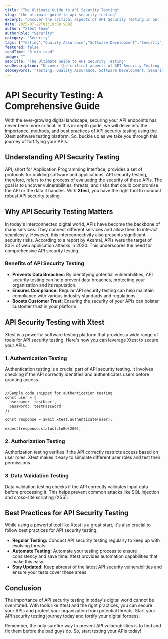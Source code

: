 ```yaml
---
title: "The Ultimate Guide to API Security Testing"
slug: "the-ultimate-guide-to-api-security-testing"
excerpt: "Uncover the critical aspects of API Security Testing in our latest blog post. Learn how to safeguard your applications from potential threats and fortify your digital boundaries. Dont let your API be the weakest link in your security chain – click to explore more!"
date: 2025-07-22T01:19:08.988Z
author: "Xtest Team"
authorRole: "Security"
category: "Security"
tags: ["Testing","Quality Assurance","Software Development","Security","Vulnerability"]
featured: false
readTime: "3 min read"
image: ""
seoTitle: "The Ultimate Guide to API Security Testing"
seoDescription: "Uncover the critical aspects of API Security Testing in our latest blog post. Learn how to safeguard your applications from potential threats and fortify your digital boundaries. Dont let your API be the weakest link in your security chain – click to explore more!"
seoKeywords: "Testing, Quality Assurance, Software Development, Security, Vulnerability"
---
```


# API Security Testing: A Comprehensive Guide

With the ever-growing digital landscape, securing your API endpoints has never been more critical. In this in-depth guide, we will delve into the importance, methods, and best practices of API security testing using the Xtest software testing platform. So, buckle up as we take you through this journey of fortifying your APIs.

## Understanding API Security Testing

API, short for Application Programming Interface, provides a set of protocols for building software and applications. API security testing, therefore, refers to the process of evaluating the security of these APIs. The goal is to uncover vulnerabilities, threats, and risks that could compromise the API or the data it handles. With **Xtest**, you have the right tool to conduct robust API security testing.

## Why API Security Testing Matters

In today's interconnected digital world, APIs have become the backbone of many services. They connect different services and allow them to interact seamlessly. However, this interconnectivity also presents significant security risks. According to a report by Akamai, APIs were the target of 83% of web application attacks in 2020. This underscores the need for comprehensive API security testing.

### Benefits of API Security Testing

*   **Prevents Data Breaches:** By identifying potential vulnerabilities, API security testing can help prevent data breaches, protecting your organization and its reputation.
*   **Ensures Compliance:** Regular API security testing can help maintain compliance with various industry standards and regulations.
*   **Boosts Customer Trust:** Ensuring the security of your APIs can bolster customer trust in your platform.

## API Security Testing with Xtest

Xtest is a powerful software testing platform that provides a wide range of tools for API security testing. Here's how you can leverage Xtest to secure your APIs.

### 1\. Authentication Testing

Authentication testing is a crucial part of API security testing. It involves checking if the API correctly identifies and authenticates users before granting access.

```

//Sample code snippet for authentication testing
const user = {
  username: 'testUser',
  password: 'testPassword'
};

const response = await xtest.authenticate(user);

expect(response.status).toBe(200);
```

### 2\. Authorization Testing

Authorization testing verifies if the API correctly restricts access based on user roles. Xtest makes it easy to simulate different user roles and test their permissions.

### 3\. Data Validation Testing

Data validation testing checks if the API correctly validates input data before processing it. This helps prevent common attacks like SQL injection and cross-site scripting (XSS).

## Best Practices for API Security Testing

While using a powerful tool like Xtest is a great start, it's also crucial to follow best practices for API security testing.

*   **Regular Testing:** Conduct API security testing regularly to keep up with evolving threats.
*   **Automate Testing:** Automate your testing process to ensure consistency and save time. Xtest provides automation capabilities that make this easy.
*   **Stay Updated:** Keep abreast of the latest API security vulnerabilities and ensure your tests cover these areas.

## Conclusion

The importance of API security testing in today's digital world cannot be overstated. With tools like Xtest and the right practices, you can secure your APIs and protect your organization from potential threats. Start your API security testing journey today and fortify your digital fortress.

Remember, the only surefire way to prevent API vulnerabilities is to find and fix them before the bad guys do. So, start testing your APIs today!